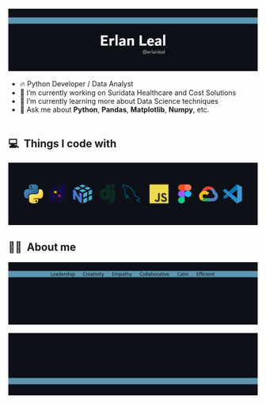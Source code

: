 <p align="center">
	<img src="banner-github-center.png">
</p>

- 🔥 Python Developer / Data Analyst
- 🔭 I’m currently working on Suridata Healthcare and Cost Solutions
- 🌱 I’m currently learning more about Data Science techniques
- 💬 Ask me about **Python**, **Pandas**, **Matplotlib**, **Numpy**, etc.
<br><br>

## 💻 &nbsp;Things I code with
<p align="center">
	<img src="banner-github-l2.png">
</p>

## ✌🏻 &nbsp;About me

<p align="center">
	<img src="about-me.png">
</p>

<p align="center">
	<img src="banner-github-ground.png">
</p>


